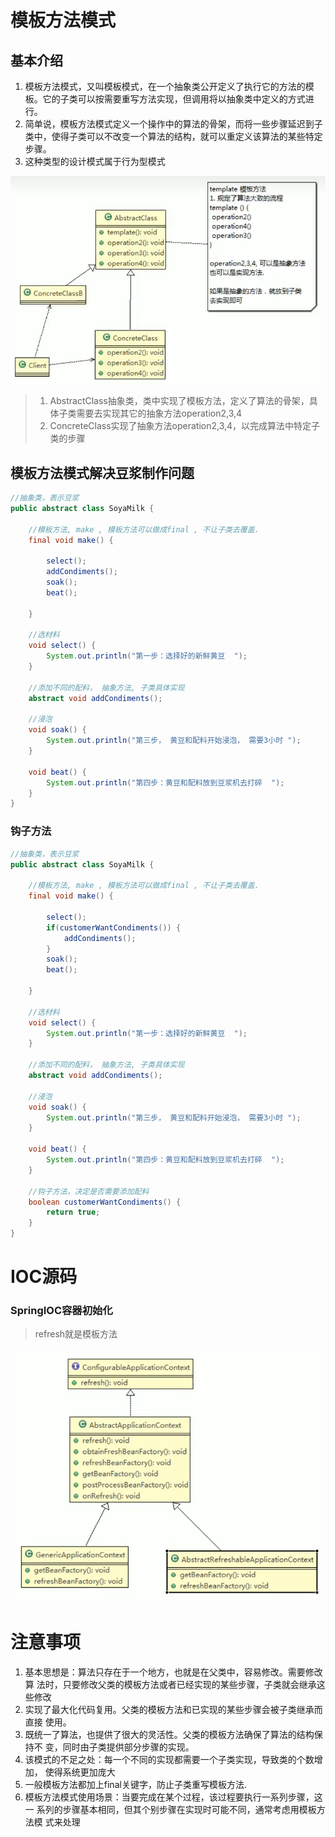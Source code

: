 # 模板方法模式

## 基本介绍

1. 模板方法模式，又叫模板模式，在一个抽象类公开定义了执行它的方法的模板。它的子类可以按需要重写方法实现，但调用将以抽象类中定义的方式进行。
2. 简单说，模板方法模式定义一个操作中的算法的骨架，而将一些步骤延迟到子类中，使得子类可以不改变一个算法的结构，就可以重定义该算法的某些特定步骤。
3. 这种类型的设计模式属于行为型模式

![image-20250318144258031](./assets/image-20250318144258031.png)

> 1. AbstractClass抽象类，类中实现了模板方法，定义了算法的骨架，具体子类需要去实现其它的抽象方法operation2,3,4
> 2. ConcreteClass实现了抽象方法operation2,3,4，以完成算法中特定子类的步骤

## 模板方法模式解决豆浆制作问题

```java
//抽象类，表示豆浆
public abstract class SoyaMilk {

	//模板方法, make , 模板方法可以做成final , 不让子类去覆盖.
	final void make() {
		
		select(); 
		addCondiments();
		soak();
		beat();
		
	}
	
	//选材料
	void select() {
		System.out.println("第一步：选择好的新鲜黄豆  ");
	}
	
	//添加不同的配料， 抽象方法, 子类具体实现
	abstract void addCondiments();
	
	//浸泡
	void soak() {
		System.out.println("第三步， 黄豆和配料开始浸泡， 需要3小时 ");
	}
	 
	void beat() {
		System.out.println("第四步：黄豆和配料放到豆浆机去打碎  ");
	}
}

```

### 钩子方法

```java
//抽象类，表示豆浆
public abstract class SoyaMilk {

	//模板方法, make , 模板方法可以做成final , 不让子类去覆盖.
	final void make() {
		
		select(); 
		if(customerWantCondiments()) {
			addCondiments();
		}
		soak();
		beat();
		
	}
	
	//选材料
	void select() {
		System.out.println("第一步：选择好的新鲜黄豆  ");
	}
	
	//添加不同的配料， 抽象方法, 子类具体实现
	abstract void addCondiments();
	
	//浸泡
	void soak() {
		System.out.println("第三步， 黄豆和配料开始浸泡， 需要3小时 ");
	}
	 
	void beat() {
		System.out.println("第四步：黄豆和配料放到豆浆机去打碎  ");
	}
	
	//钩子方法，决定是否需要添加配料
	boolean customerWantCondiments() {
		return true;
	}
}

```

# IOC源码

### SpringIOC容器初始化

> refresh就是模板方法

![image-20250318152617286](./assets/image-20250318152617286.png)

# 注意事项

1. 基本思想是：算法只存在于一个地方，也就是在父类中，容易修改。需要修改算 法时，只要修改父类的模板方法或者已经实现的某些步骤，子类就会继承这些修改 
2. 实现了最大化代码复用。父类的模板方法和已实现的某些步骤会被子类继承而直接 使用。 
3. 既统一了算法，也提供了很大的灵活性。父类的模板方法确保了算法的结构保持不 变，同时由子类提供部分步骤的实现。
4. 该模式的不足之处：每一个不同的实现都需要一个子类实现，导致类的个数增加， 使得系统更加庞大 
5. 一般模板方法都加上final关键字，防止子类重写模板方法. 
6. 模板方法模式使用场景：当要完成在某个过程，该过程要执行一系列步骤，这一 系列的步骤基本相同，但其个别步骤在实现时可能不同，通常考虑用模板方法模 式来处理